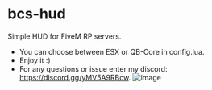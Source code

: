 # bcs-hud 
Simple HUD for FiveM RP servers.
- You can choose between ESX or QB-Core in config.lua.
- Enjoy it :)
- For any questions or issue enter my discord: https://discord.gg/yMV5A9RBcw. 
![image](https://user-images.githubusercontent.com/116667373/227712803-93164b12-d00f-4557-bc62-2635e6205e2c.png)
